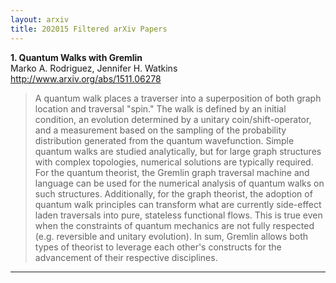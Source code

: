 ```yaml
---
layout: arxiv
title: 202015 Filtered arXiv Papers
---
```


**1.    Quantum Walks with Gremlin**  
Marko A. Rodriguez, Jennifer H. Watkins  
http://www.arxiv.org/abs/1511.06278  
<blockquote>
<p>
A quantum walk places a traverser into a superposition of both graph location and traversal "spin." The walk is defined by an initial condition, an evolution determined by a unitary coin/shift-operator, and a measurement based on the sampling of the probability distribution generated from the quantum wavefunction. Simple quantum walks are studied analytically, but for large graph structures with complex topologies, numerical solutions are typically required. For the quantum theorist, the Gremlin graph traversal machine and language can be used for the numerical analysis of quantum walks on such structures. Additionally, for the graph theorist, the adoption of quantum walk principles can transform what are currently side-effect laden traversals into pure, stateless functional flows. This is true even when the constraints of quantum mechanics are not fully respected (e.g. reversible and unitary evolution). In sum, Gremlin allows both types of theorist to leverage each other's constructs for the advancement of their respective disciplines.
</p>
</blockquote>

------


